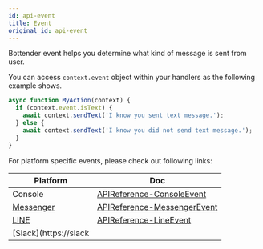 ```yaml
---
id: api-event
title: Event
original_id: api-event
---
```


Bottender event helps you determine what kind of message is sent from user.

You can access `context.event` object within your handlers as the following example shows.

```js
async function MyAction(context) {
  if (context.event.isText) {
    await context.sendText('I know you sent text message.');
  } else {
    await context.sendText('I know you did not send text message.');
  }
}
```

For platform specific events, please check out following links:

| Platform                                | Doc                                                |
| --------------------------------------- | -------------------------------------------------- |
| Console                                 | [APIReference-ConsoleEvent](api-console-event)     |
| [Messenger](https://www.messenger.com/) | [APIReference-MessengerEvent](api-messenger-event) |
| [LINE](https://line.me/)                | [APIReference-LineEvent](api-line-event)           |
| [Slack](https://slack